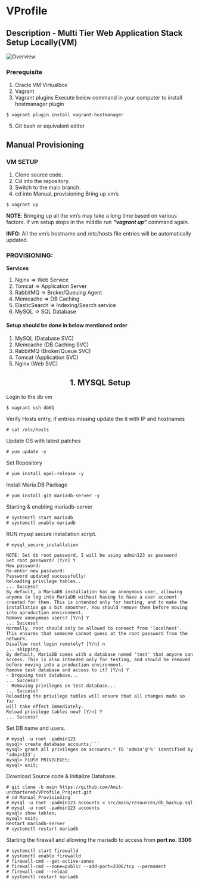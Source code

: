 # VProfile
## Description - Multi Tier Web Application Stack Setup Locally(VM)

![Overview](https://miro.medium.com/v2/resize:fit:875/0*BdJL_FTFzciqZRLf.png "Multi Tier Web Application Stack Diagram")

### Prerequisite
1. Oracle VM Virtualbox
2. Vagrant
3. Vagrant plugins
Execute below command in your computer to install hostmanager plugin
```
$ vagrant plugin install vagrant-hostmanager
```
5. Git bash or equivalent editor

## Manual Provisioning

### VM SETUP
1. Clone source code.
2. Cd into the repository.
3. Switch to the main branch.
4. cd into Manual_provisioning
Bring up vm’s
```
$ vagrant up
```
**NOTE**: Bringing up all the vm’s may take a long time based on various factors.
If vm setup stops in the middle run **_“vagrant up”_** command again.  

**INFO**: All the vm’s hostname and /etc/hosts file entries will be automatically updated.  

### PROVISIONING:
**Services**
1. Nginx => Web Service
2. Tomcat => Application Server
3. RabbitMQ => Broker/Queuing Agent
4. Memcache => DB Caching
5. ElasticSearch => Indexing/Search service
6. MySQL => SQL Database

#### Setup should be done in below mentioned order
1. MySQL (Database SVC)  
2. Memcache (DB Caching SVC)  
3. RabbitMQ (Broker/Queue SVC)  
4. Tomcat (Application SVC)  
5. Nginx (Web SVC)

<h2 align="center">1. MYSQL Setup</h2>

Login to the db vm
```
$ vagrant ssh db01
```
Verify Hosts entry, if entries missing update the it with IP and hostnames  
```
# cat /etc/hosts
```  
Update OS with latest patches  
```
# yum update -y
```  
Set Repository  
```
# yum install epel-release -y
```  
Install Maria DB Package  
```
# yum install git mariadb-server -y
```  
Starting & enabling mariadb-server  
```
# systemctl start mariadb
# systemctl enable mariadb
```  
RUN mysql secure installation script.
```
# mysql_secure_installation

NOTE: Set db root password, I will be using admin123 as password  
Set root password? [Y/n] Y  
New password:  
Re-enter new password:  
Password updated successfully!  
Reloading privilege tables..  
... Success!  
By default, a MariaDB installation has an anonymous user, allowing anyone to log into MariaDB without having to have a user account created for them. This is intended only for testing, and to make the installation go a bit smoother. You should remove them before moving into aproduction environment.
Remove anonymous users? [Y/n] Y
... Success!
Normally, root should only be allowed to connect from 'localhost'. This ensures that someone cannot guess at the root password from the network.
Disallow root login remotely? [Y/n] n
... skipping.
By default, MariaDB comes with a database named 'test' that anyone can access. This is also intended only for testing, and should be removed before moving into a production environment.
Remove test database and access to it? [Y/n] Y
- Dropping test database...
... Success!
- Removing privileges on test database...
... Success!
Reloading the privilege tables will ensure that all changes made so far
will take effect immediately.
Reload privilege tables now? [Y/n] Y
... Success!
```
  
Set DB name and users.
```
# mysql -u root -padmin123
mysql> create database accounts;```
mysql> grant all privileges on accounts.* TO 'admin'@'%' identified by 'admin123';
mysql> FLUSH PRIVILEGES;
mysql> exit;
```

Download Source code & Initialize Database.
```
# git clone -b main https://github.com/Amit-unchartered/VProfile_Project.git
# cd Manual_Provisioning
# mysql -u root -padmin123 accounts < src/main/resources/db_backup.sql
# mysql -u root -padmin123 accounts
mysql> show tables;
mysql> exit;
Restart mariadb-server
# systemctl restart mariadb
```

Starting the firewall and allowing the mariadb to access from **port no. 3306**
```
# systemctl start firewalld
# systemctl enable firewalld
# firewall-cmd --get-active-zones
# firewall-cmd --zone=public --add-port=3306/tcp --permanent
# firewall-cmd --reload
# systemctl restart mariadb
```

